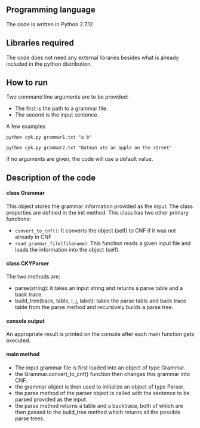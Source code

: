 ## Programming language
The code is written in Python 2.7.12

## Libraries required
The code does not need any external libraries besides what is already included in the python distribution.

## How to run
Two command line arguments are to be provided:
- The first is the path to a grammar file.
- The second is the input sentence.

A few examples
```
python cyk.py grammar1.txt "a b"

python cyk.py grammar2.txt "Batman ate an apple on the street"
```

If no arguments are given, the code will use a default value.
 

## Description of the code
#### class Grammar
This object stores the grammar information provided as the input. The class properties are defined in the init method. This class has two other primary functions:
- ``convert_to_cnf()``: It converts the object (self) to CNF if it was not already in CNF
- ``read_grammar_file(filename)``: This function reads a given input file and loads the information into the object (self).

#### class CKYParser
The two methods are:
- parse(string): it takes an input string and returns a parse table and a back trace.
- build_tree(back, table, i, j, label): takes the parse table and back trace table from the parse method and recursively builds a parse tree.

#### console output
An appropriate result is printed on the console after each main function gets executed.

#### main method
- The input grammar file is first loaded into an object of type Grammar.
- the Grammar.convert_to_cnf() function then changes this grammar into CNF.
- the grammar object is then used to initialize an object of type Parser.
- the parse method of the parser object is called with the sentence to be parsed provided as the input.
- the parse method returns a table and a backtrace, both of which are then passed to the build_tree method which returns all the possible parse trees.

